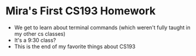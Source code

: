 # Mira's First CS193 Homework
- We get to learn about terminal commands (which weren't fully taught in my other cs classes)
- It's a 9:30 class?
- This is the end of my favorite things about CS193
